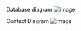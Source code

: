 Database diagram
![image](https://github.com/user-attachments/assets/25d1fc41-aef7-4067-8024-139878b35787)



Context Diagram
![image](https://github.com/user-attachments/assets/153de6c3-219e-4adc-9cae-4ab846f92245)
